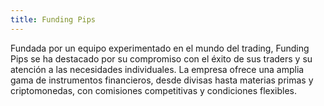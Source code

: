 ```yaml
---
title: Funding Pips
---
```


Fundada por un equipo experimentado en el mundo del trading, Funding Pips se ha destacado por su compromiso con el éxito de sus traders y su atención a las necesidades individuales. La empresa ofrece una amplia gama de instrumentos financieros, desde divisas hasta materias primas y criptomonedas, con comisiones competitivas y condiciones flexibles.
